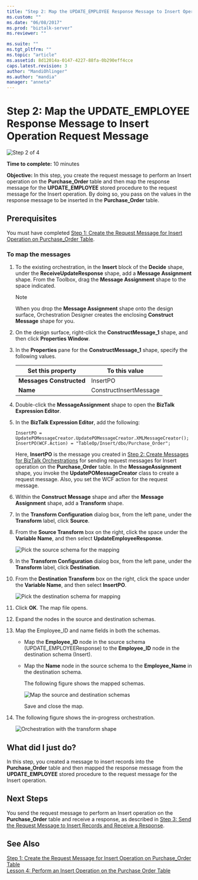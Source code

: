 ```yaml
---
title: "Step 2: Map the UPDATE_EMPLOYEE Response Message to Insert Operation Request Message | Microsoft Docs"
ms.custom: ""
ms.date: "06/08/2017"
ms.prod: "biztalk-server"
ms.reviewer: ""

ms.suite: ""
ms.tgt_pltfrm: ""
ms.topic: "article"
ms.assetid: 8d12014a-0147-4227-88fa-0b290eff4cce
caps.latest.revision: 3
author: "MandiOhlinger"
ms.author: "mandia"
manager: "anneta"
---
```

# Step 2: Map the UPDATE_EMPLOYEE Response Message to Insert Operation Request Message
![Step 2 of 4](../../adapters-and-accelerators/adapter-oracle-ebs/media/step-2of4.gif "Step_2of4")  

 **Time to complete:** 10 minutes  

 **Objective:** In this step, you create the request message to perform an Insert operation on the **Purchase_Order** table and then map the response message for the **UPDATE_EMPLOYEE** stored procedure to the request message for the Insert operation. By doing so, you pass on the values in the response message to be inserted in the **Purchase_Order** table.  

## Prerequisites  
 You must have completed [Step 1: Create the Request Message for Insert Operation on Purchase_Order Table](../../adapters-and-accelerators/adapter-sql/step-1-create-the-request-message-for-insert-operation-on-purchase-order-table.md).  

### To map the messages  

1. To the existing orchestration, in the **Insert** block of the **Decide** shape, under the **ReceiveUpdateResponse** shape, add a **Message Assignment** shape. From the Toolbox, drag the **Message Assignment** shape to the space indicated.  

   > [!NOTE]
   >  When you drop the **Message Assignment** shape onto the design surface, Orchestration Designer creates the enclosing **Construct Message** shape for you.  

2. On the design surface, right-click the **ConstructMessage_1** shape, and then click **Properties Window**.  

3. In the **Properties** pane for the **ConstructMessage_1** shape, specify the following values.  


   |           Set this property           |     To this value      |
   |---------------------------------------|------------------------|
   | <strong>Messages Constructed</strong> |        InsertPO        |
   |         <strong>Name</strong>         | ConstructInsertMessage |


4. Double-click the **MessageAssignment** shape to open the **BizTalk Expression Editor**.  

5. In the **BizTalk Expression Editor**, add the following:  

   ```  
   InsertPO = UpdatePOMessageCreator.UpdatePOMessageCreator.XMLMessageCreator();  
   InsertPO(WCF.Action) = "TableOp/Insert/dbo/Purchase_Order";  
   ```  

    Here, **InsertPO** is the message you created in [Step 2: Create Messages for BizTalk Orchestrations](../../adapters-and-accelerators/adapter-sql/step-2-create-messages-for-biztalk-orchestrations.md) for sending request messages for Insert operation on the **Purchase_Order** table. In the **MessageAssignment** shape, you invoke the **UpdatePOMessageCreator** class to create a request message. Also, you set the WCF action for the request message.  

6. Within the **Construct Message** shape and after the **Message Assignment** shape, add a **Transform** shape.  

7. In the **Transform Configuration** dialog box, from the left pane, under the **Transform** label, click **Source**.  

8. From the **Source Transform** box on the right, click the space under the **Variable Name**, and then select **UpdateEmployeeResponse**.  

    ![Pick the source schema for the mapping](../../adapters-and-accelerators/adapter-sql/media/sql-adap-tut-05-source-map.gif "sql_adap_tut_05_source_map")  

9. In the **Transform Configuration** dialog box, from the left pane, under the **Transform** label, click **Destination**.  

10. From the **Destination Transform** box on the right, click the space under the **Variable Name**, and then select **InsertPO**.  

     ![Pick the destination schema for mapping](../../adapters-and-accelerators/adapter-sql/media/sql-adap-tut-05-dest-map.gif "sql_adap_tut_05_dest_map")  

11. Click **OK**. The map file opens.  

12. Expand the nodes in the source and destination schemas.  

13. Map the Employee_ID and name fields in both the schemas.  

    - Map the **Employee_ID** node in the source schema (UPDATE_EMPLOYEEResponse) to the **Employee_ID** node in the destination schema (Insert).  

    - Map the **Name** node in the source schema to the **Employee_Name** in the destination schema.  

      The following figure shows the mapped schemas.  

      ![Map the source and destination schemas](../../adapters-and-accelerators/adapter-sql/media/sql-adap-tut-07-dest-map.gif "sql_adap_tut_07_dest_map")  

      Save and close the map.  

14. The following figure shows the in-progress orchestration.  

     ![Orchestration with the transform shape](../../adapters-and-accelerators/adapter-sql/media/sql-adap-tut-08-map-orch.gif "sql_adap_tut_08_map_orch")  

## What did I just do?  
 In this step, you created a message to insert records into the **Purchase_Order** table and then mapped the response message from the **UPDATE_EMPLOYEE** stored procedure to the request message for the Insert operation.  

## Next Steps  
 You send the request message to perform an Insert operation on the **Purchase_Order** table and receive a response, as described in [Step 3: Send the Request Message to Insert Records and Receive a Response](../../adapters-and-accelerators/adapter-sql/step-3-send-the-request-message-to-insert-records-and-receive-a-response.md).  

## See Also  
 [Step 1: Create the Request Message for Insert Operation on Purchase_Order Table](../../adapters-and-accelerators/adapter-sql/step-1-create-the-request-message-for-insert-operation-on-purchase-order-table.md)   
 [Lesson 4: Perform an Insert Operation on the Purchase Order Table](../../adapters-and-accelerators/adapter-sql/lesson-4-perform-an-insert-operation-on-the-purchase-order-table.md)